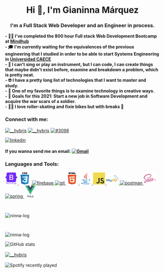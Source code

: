 <h1 align="center">Hi 👋, I'm Gianinna Márquez</h1>
<h3 align="center">I'm a Full Stack Web Developer and an Engineer in process.</h3>

<p align="left">
<strong>
- 👩‍💻 I've completed the 800 hour Full stack Web Development Bootcamp at <a href="https://mindhubweb.com/">Mindhub<a><br>
- 🎓 I'm currently waiting for the equivalences of the previous engineering that I studied in order to be able to start Systems Engineering in <a href="http://www.ucaece.edu.ar/">Universidad CAECE<a><br>
- 🔭 I can't sing or play an instrument, but I can code, I can create things that maybe didn't exist before, examine and breakdown a problem, which is pretty neat.<br>
- 🤓 I have a pretty long list of technologies that I want to master and study.<br>
- 💾 One of my favorite things is to examine technology in creative ways.<br>
- 💯 Goals for this 2021: Start a new job in Software Development and acquire the war scars of a soldier.<br>
- 🚴‍♀️ I love roller-skating and fixie bikes but with breaks 🤣</strong><br>
  </p>

<h3 align="left">Connect with me:</h3>
<p align="left">
<a href="https://twitter.com/__hybris" target="blank"><img align="center" src="https://cdn.jsdelivr.net/npm/simple-icons@3.0.1/icons/twitter.svg" alt="__hybris" height="30" width="40" /></a>
<a href="https://instagram.com/__hibris" target="blank"><img align="center" src="https://cdn.jsdelivr.net/npm/simple-icons@3.0.1/icons/instagram.svg" alt="__hybris" height="30" width="40" /></a>
<a href="https://discord.gg/#3098" target="blank"><img align="center" src="https://cdn.jsdelivr.net/npm/simple-icons@3.0.1/icons/discord.svg" alt="#3098" height="30" width="40" /></a>
</p>
<a href="https://linkedin.com/in/https://www.linkedin.com/in/gianinna-marquez/" target="_blank">
<img src=https://img.shields.io/badge/linkedin-%231E77B5.svg?&style=for-the-badge&logo=linkedin&logoColor=white alt=linkedin style="margin-bottom: 5px;" />
</a>

<strong> If you wanna send me an email: [![Gmail](https://img.shields.io/badge/-Gmail-c14438?style=flat&logo=Gmail&logoColor=white)](mailto:giani.marquez2@gmail.com)</strong>

<h3 align="left">Languages and Tools:</h3>
<p align="left"> <a href="https://getbootstrap.com" target="_blank"> <img src="https://raw.githubusercontent.com/devicons/devicon/master/icons/bootstrap/bootstrap-plain-wordmark.svg" alt="bootstrap" width="40" height="40"/> </a> <a href="https://www.w3schools.com/css/" target="_blank"> <img src="https://raw.githubusercontent.com/devicons/devicon/master/icons/css3/css3-original-wordmark.svg" alt="css3" width="40" height="40"/> </a> <a href="https://firebase.google.com/" target="_blank"> <img src="https://www.vectorlogo.zone/logos/firebase/firebase-icon.svg" alt="firebase" width="40" height="40"/> </a> <a href="https://git-scm.com/" target="_blank"> <img src="https://www.vectorlogo.zone/logos/git-scm/git-scm-icon.svg" alt="git" width="40" height="40"/> </a> <a href="https://www.w3.org/html/" target="_blank"> <img src="https://raw.githubusercontent.com/devicons/devicon/master/icons/html5/html5-original-wordmark.svg" alt="html5" width="40" height="40"/> </a> <a href="https://www.java.com" target="_blank"> <img src="https://raw.githubusercontent.com/devicons/devicon/master/icons/java/java-original.svg" alt="java" width="40" height="40"/> </a> <a href="https://developer.mozilla.org/en-US/docs/Web/JavaScript" target="_blank"> <img src="https://raw.githubusercontent.com/devicons/devicon/master/icons/javascript/javascript-original.svg" alt="javascript" width="40" height="40"/> </a> <a href="https://www.mysql.com/" target="_blank"> <img src="https://raw.githubusercontent.com/devicons/devicon/master/icons/mysql/mysql-original-wordmark.svg" alt="mysql" width="40" height="40"/> </a> <a href="https://postman.com" target="_blank"> <img src="https://www.vectorlogo.zone/logos/getpostman/getpostman-icon.svg" alt="postman" width="40" height="40"/> </a> <a href="https://sass-lang.com" target="_blank"> <img src="https://raw.githubusercontent.com/devicons/devicon/master/icons/sass/sass-original.svg" alt="sass" width="40" height="40"/> </a> <a href="https://spring.io/" target="_blank"> <img src="https://www.vectorlogo.zone/logos/springio/springio-icon.svg" alt="spring" width="40" height="40"/> </a> <a href="https://vuejs.org/" target="_blank"> <img src="https://raw.githubusercontent.com/devicons/devicon/master/icons/vuejs/vuejs-original-wordmark.svg" alt="vuejs" width="40" height="40"/> </a> </p>
<br>
<p><img align="center" src="https://github-readme-stats.vercel.app/api/top-langs?username=ninna-log&show_icons=true&locale=en&layout=compact" alt="ninna-log" /></p>
<br>

<p align="left"> <img src="https://komarev.com/ghpvc/?username=ninna-log&label=Profile%20views&color=0e75b6&style=flat" alt="ninna-log" /> </p>

![GitHub stats](https://github-readme-stats.vercel.app/api?username=Ninna-log&show_icons=true)
<br>
<br>
<a href="https://twitter.com/__hybris" target="blank"><img src="https://img.shields.io/twitter/follow/__hybris?logo=twitter&style=for-the-badge" alt="__hybris" /></a>
<br>
<br>
![Spotify recently played](https://spotify-recently-played-readme.vercel.app/api?user=31da2jggdvidfsikwewprvjwlsmm)
<br>
